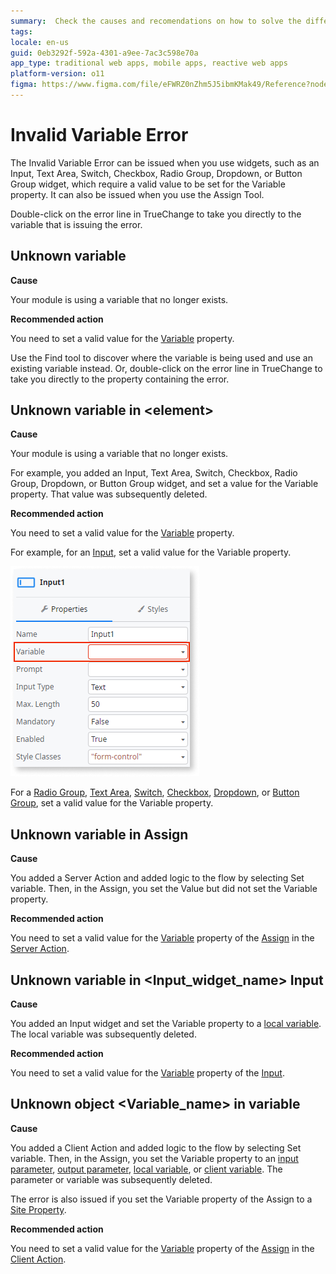 ```yaml
---
summary:  Check the causes and recomendations on how to solve the different Invalid Variable TrueChange errors.
tags:
locale: en-us
guid: 0eb3292f-592a-4301-a9ee-7ac3c598e70a
app_type: traditional web apps, mobile apps, reactive web apps
platform-version: o11
figma: https://www.figma.com/file/eFWRZ0nZhm5J5ibmKMak49/Reference?node-id=737:321
---
```


# Invalid Variable Error

The Invalid Variable Error can be issued when you use widgets, such as an Input, Text Area, Switch, Checkbox, Radio Group, Dropdown, or Button Group widget, which require a valid value to be set for the Variable property. It can also be issued when you use the Assign Tool. 

Double-click on the error line in TrueChange to take you directly to the variable that is issuing the error.

## Unknown variable

**Cause**

Your module is using a variable that no longer exists.

**Recommended action**

You need to set a valid value for the [Variable](../../../ref/data/handling-data/variables/intro.md) property.

Use the Find tool to discover where the variable is being used and use an existing variable instead. Or, double-click on the error line in TrueChange to take you directly to the property containing the error.

## Unknown variable in &lt;element>

**Cause**

Your module is using a variable that no longer exists. 

For example, you added an Input, Text Area, Switch, Checkbox, Radio Group, Dropdown, or Button Group widget, and set a value for the Variable property. That value was subsequently deleted.

**Recommended action**

You need to set a valid value for the [Variable](../../../ref/data/handling-data/variables/intro.md) property. 

For example, for an [Input](../../../ref/lang/auto/servicestudio-plugin-nrwidgets-input.md), set a valid value for the Variable property.

![Location of Variable property of Input](images/invalid-variable-error.png?width=300)

For a [Radio Group](../../../ref/lang/auto/servicestudio-plugin-nrwidgets-radiogroup.md), [Text Area](../../../ref/lang/auto/servicestudio-plugin-nrwidgets-textarea.md), [Switch](../../../ref/lang/auto/servicestudio-plugin-nrwidgets-switch.md), [Checkbox](../../../ref/lang/auto/servicestudio-plugin-nrwidgets-checkbox.md), [Dropdown](../../../ref/lang/auto/servicestudio-plugin-nrwidgets-dropdown.md), or [Button Group](../../../ref/lang/auto/servicestudio-plugin-nrwidgets-buttongroup.md), set a valid value for the Variable property.

##  Unknown variable in Assign

**Cause**

You added a Server Action and added logic to the flow by selecting Set variable. Then, in the Assign, you set the Value but did not set the Variable property. 

**Recommended action**

You need to set a valid value for the [Variable](../../../ref/data/handling-data/variables/intro.md) property of the [Assign](../../../ref/lang/auto/class-assign.md) in the [Server Action](../../../ref/lang/auto/class-server-action.md). 

##  Unknown variable in  &lt;Input_widget_name> Input

**Cause**

You added an Input widget and set the Variable property to a [local variable](../../../ref/lang/auto/class-local-variable.md). The local variable was subsequently deleted.

**Recommended action**

You need to set a valid value for the [Variable](../../../ref/data/handling-data/variables/intro.md) property of the [Input](../../../ref/lang/auto/servicestudio-plugin-nrwidgets-input.md).

##  Unknown object &lt;Variable_name> in variable

**Cause**

You added a Client Action and added logic to the flow by selecting Set variable. Then, in the Assign, you set the Variable property to an [input parameter](../../../ref/lang/auto/class-input-parameter.md), [output parameter](../../../ref/lang/auto/class-output-parameter.md), [local variable](../../../ref/lang/auto/class-local-variable.md), or [client variable](../../../ref/lang/auto/class-client-variable.md). The parameter or variable was subsequently deleted. 

The error is also issued if you set the Variable property of the Assign to a [Site Property](../../../ref/lang/auto/class-site-property.md).

**Recommended action**

You need to set a valid value for the [Variable](../../../ref/data/handling-data/variables/intro.md) property of the [Assign](../../../ref/lang/auto/class-assign.md) in the [Client Action](../../../ref/lang/auto/class-client-action.md).

